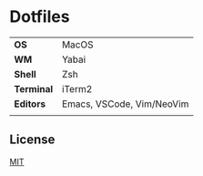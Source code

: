 # Dotfiles

|                 |                           |
| --------------- | ------------------------- |
| <b>OS</b>       | MacOS                     |
| <b>WM</b>       | Yabai                     |
| <b>Shell</b>    | Zsh                       |
| <b>Terminal</b> | iTerm2                    |
| <b>Editors</b>  | Emacs, VSCode, Vim/NeoVim |
|                 |                           |

## License

[MIT](https://choosealicense.com/licenses/mit/)

